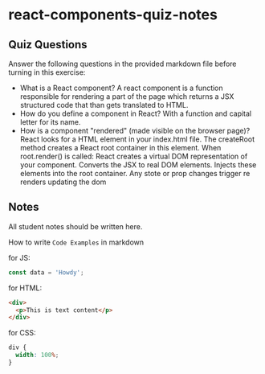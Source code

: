 # react-components-quiz-notes

## Quiz Questions

Answer the following questions in the provided markdown file before turning in this exercise:

- What is a React component?
  A react component is a function responsible for rendering a part of the page which returns a JSX structured code that than gets translated to HTML.
- How do you define a component in React?
  With a function and capital letter for its name.
- How is a component "rendered" (made visible on the browser page)?
  React looks for a HTML element in your index.html file.
  The createRoot method creates a React root container in this element.
  When root.render() is called: React creates a virtual DOM representation of your component.
  Converts the JSX to real DOM elements.
  Injects these elements into the root container.
  Any stote or prop changes trigger re renders updating the dom

## Notes

All student notes should be written here.

How to write `Code Examples` in markdown

for JS:

```javascript
const data = 'Howdy';
```

for HTML:

```html
<div>
  <p>This is text content</p>
</div>
```

for CSS:

```css
div {
  width: 100%;
}
```
